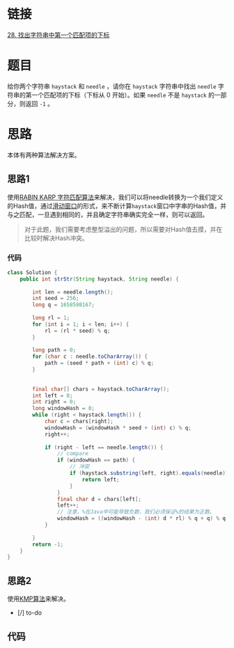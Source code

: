 # 链接

[28. 找出字符串中第一个匹配项的下标](https://leetcode.cn/problems/find-the-index-of-the-first-occurrence-in-a-string/)

# 题目

给你两个字符串 `haystack` 和 `needle` ，请你在 `haystack` 字符串中找出 `needle` 字符串的第一个匹配项的下标（下标从 0 开始）。如果 `needle` 不是 `haystack` 的一部分，则返回 `-1` 。

# 思路

本体有两种算法解决方案。

## 思路1

使用[RABIN KARP 字符匹配算法](RABIN%20KARP%20字符匹配算法.md)来解决，我们可以将needle转换为一个我们定义的Hash值，通过[滑动窗口](滑动窗口.md)的形式，来不断计算`haystack`窗口中字串的Hash值，并与之匹配，一旦遇到相同的，并且确定字符串确实完全一样，则可以返回。

> 对于此题，我们需要考虑整型溢出的问题，所以需要对Hash值去摸，并在比较时解决Hash冲突。

### 代码

```java
class Solution {  
    public int strStr(String haystack, String needle) {  
  
        int len = needle.length();  
        int seed = 256;  
        long q = 1658598167;  
  
        long rl = 1;  
        for (int i = 1; i < len; i++) {  
            rl = (rl * seed) % q;  
        }  
  
        long path = 0;  
        for (char c : needle.toCharArray()) {  
            path = (seed * path + (int) c) % q;  
        }  
  
  
        final char[] chars = haystack.toCharArray();  
        int left = 0;  
        int right = 0;  
        long windowHash = 0;  
        while (right < haystack.length()) {  
            char c = chars[right];  
            windowHash = (windowHash * seed + (int) c) % q;  
            right++;  
  
            if (right - left == needle.length()) {  
                // compare  
                if (windowHash == path) {  
                    // 冲突  
                    if (haystack.substring(left, right).equals(needle)) {  
                        return left;  
                    }  
                }  
                final char d = chars[left];  
                left++;
                // 注意，%在Java中可能导致负数，我们必须保证%的结果为正数。
                windowHash = ((windowHash - (int) d * rl) % q + q) % q;  
            }  
  
        }  
        return -1;  
    }  
}
```

## 思路2

使用[KMP算法](KMP算法.md)来解决。
- [/] to-do

## 代码
